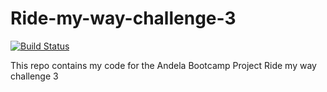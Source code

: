 # Ride-my-way-challenge-3

[![Build Status](https://travis-ci.org/cmplx-xyttmt/Ride-my-way-challenge-3.svg?branch=ft-ride-requests-158660375)](https://travis-ci.org/cmplx-xyttmt/Ride-my-way-challenge-3)

This repo contains my code for the Andela Bootcamp Project Ride my way challenge 3
